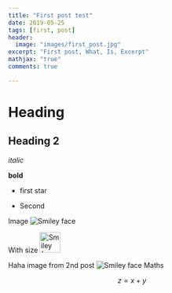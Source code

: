 ```yaml
---
title: "First post test"
date: 2019-05-25
tags: [first, post]
header:
  image: "images/first_post.jpg"
excerpt: "First post, What, Is, Excerpt"
mathjax: "true"
comments: true

---
```


# Heading 

## Heading 2 

*italic*

**bold**

* first star
+ Second


Image
<img src="{{site.url}}{{site.baseurl}}/images/first_post/first_post.jpg" alt="Smiley face" >

With size
<img src="{{site.url}}{{site.baseurl}}/images/first_post/first_post.jpg" alt="Smiley face" height="42" width="42">

Haha image from 2nd post
<img src="{{site.url}}{{site.baseurl}}/_posts/output_18_0.png" alt="Smiley face" >
Maths

$$z = x+y$$